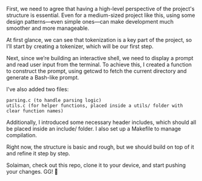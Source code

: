 First, we need to agree that having a high-level perspective of the project's structure is essential. Even for a medium-sized project like this, using some design patterns—even simple ones—can make development much smoother and more manageable.

At first glance, we can see that tokenization is a key part of the project, so I’ll start by creating a tokenizer, which will be our first step.

Next, since we’re building an interactive shell, we need to display a prompt and read user input from the terminal. To achieve this, I created a function to construct the prompt, using getcwd to fetch the current directory and generate a Bash-like prompt.

I've also added two files:

    parsing.c (to handle parsing logic)
    utils.c (for helper functions, placed inside a utils/ folder with clear function names)

Additionally, I introduced some necessary header includes, which should all be placed inside an include/ folder. I also set up a Makefile to manage compilation.

Right now, the structure is basic and rough, but we should build on top of it and refine it step by step.

Solaiman, check out this repo, clone it to your device, and start pushing your changes. GG! 🚀
